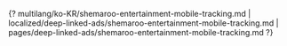 {? multilang/ko-KR/shemaroo-entertainment-mobile-tracking.md | localized/deep-linked-ads/shemaroo-entertainment-mobile-tracking.md | pages/deep-linked-ads/shemaroo-entertainment-mobile-tracking.md ?}
